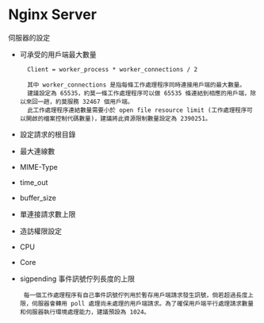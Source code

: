 # Nginx Server
伺服器的設定

 * 可承受的用戶端最大數量
 
         Client = worker_process * worker_connections / 2
         
         其中 worker_connections 是指每條工作處理程序同時連接用戶端的最大數量。
         建議設定為 65535，約莫一條工作處理程序可以做 65535 條連結到相應的用戶端，除以來回一趟，約莫服務 32467 個用戶端。
         此工作處理程序連結數量需要小於 open file resource limit (工作處理程序可以開啟的檔案控制代碼數量)，建議將此資源限制數量設定為 2390251。

 * 設定請求的根目錄

 * 最大連線數
      
 * MIME-Type
      
 * time_out
 
 * buffer_size
      
 * 單連接請求數上限
      
 * 造訪權限設定
      
 * CPU
      
 * Core
      
 * sigpending 事件訊號佇列長度的上限
 
        每一個工作處理程序有自己事件訊號佇列用於暫存用戶端請求發生訊號，倘若超過長度上限，伺服器會轉用 poll 處理尚未處理的用戶端請求。為了確保用戶端平行處理請求數量和伺服器執行環境處理能力，建議預設為 1024。


